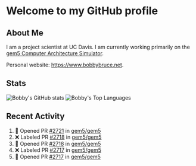 # Welcome to my GitHub profile

## About Me

I am a project scientist at UC Davis. I am currently working primarily on the [gem5 Computer Architecture Simulator](https://github.com/gem5).

Personal website: <https://www.bobbybruce.net>.

## Stats

![Bobby's GitHub stats](https://github-readme-stats.vercel.app/api?username=bobbyrbruce&show_icons=true&theme=responsive&include_all_commits=true&count_private=true&show=reviews&disable_animations=true)
![Bobby's Top Languages ](https://github-readme-stats.vercel.app/api/top-langs/?username=bobbyrbruce&layout=compact&theme=responsive&count_private=true&langs_count=10&disable_animations=true)

## Recent Activity

<!--START_SECTION:activity-->
1. 💪 Opened PR [#2721](undefined) in [gem5/gem5](https://github.com/gem5/gem5)
2. ❌ Labeled PR [#2718](undefined) in [gem5/gem5](https://github.com/gem5/gem5)
3. 💪 Opened PR [#2718](undefined) in [gem5/gem5](https://github.com/gem5/gem5)
4. ❌ Labeled PR [#2717](undefined) in [gem5/gem5](https://github.com/gem5/gem5)
5. 💪 Opened PR [#2717](undefined) in [gem5/gem5](https://github.com/gem5/gem5)
<!--END_SECTION:activity-->
